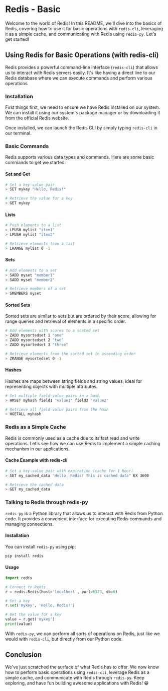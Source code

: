 # Redis - Basic

Welcome to the world of Redis! In this README, we'll dive into the basics of Redis, covering how to use it for basic operations with `redis-cli`, leveraging it as a simple cache, and communicating with Redis using `redis-py`. Let's get started!

## Using Redis for Basic Operations (with redis-cli)

Redis provides a powerful command-line interface (`redis-cli`) that allows us to interact with Redis servers easily. It's like having a direct line to our Redis database where we can execute commands and perform various operations.

### Installation

First things first, we need to ensure we have Redis installed on our system. We can install it using our system's package manager or by downloading it from the official Redis website.

Once installed, we can launch the Redis CLI by simply typing `redis-cli` in our terminal.

### Basic Commands

Redis supports various data types and commands. Here are some basic commands to get we started:

#### Set and Get

```bash
# Set a key-value pair
> SET mykey "Hello, Redis!"

# Retrieve the value for a key
> GET mykey
```

#### Lists

```bash
# Push elements to a list
> LPUSH mylist "item1"
> LPUSH mylist "item2"

# Retrieve elements from a list
> LRANGE mylist 0 -1
```

#### Sets

```bash
# Add elements to a set
> SADD myset "member1"
> SADD myset "member2"

# Retrieve members of a set
> SMEMBERS myset
```

#### Sorted Sets

Sorted sets are similar to sets but are ordered by their score, allowing for range queries and retrieval of elements in a specific order.

```bash
# Add elements with scores to a sorted set
> ZADD mysortedset 1 "one"
> ZADD mysortedset 2 "two"
> ZADD mysortedset 3 "three"

# Retrieve elements from the sorted set in ascending order
> ZRANGE mysortedset 0 -1
```

#### Hashes

Hashes are maps between string fields and string values, ideal for representing objects with multiple attributes.

```bash
# Set multiple field-value pairs in a hash
> HMSET myhash field1 "value1" field2 "value2"

# Retrieve all field-value pairs from the hash
> HGETALL myhash
```

### Redis as a Simple Cache

Redis is commonly used as a cache due to its fast read and write operations. Let's see how we can use Redis to implement a simple caching mechanism in our applications.

#### Cache Example with redis-cli

```bash
# Set a key-value pair with expiration (cache for 1 hour)
> SET my_cached_data "Hello, Redis! This is cached data" EX 3600

# Retrieve the cached data
> GET my_cached_data
```

### Talking to Redis through redis-py

`redis-py` is a Python library that allows us to interact with Redis from Python code. It provides a convenient interface for executing Redis commands and managing connections.

#### Installation

You can install `redis-py` using pip:

```bash
pip install redis
```

#### Usage

```python
import redis

# Connect to Redis
r = redis.Redis(host='localhost', port=6379, db=0)

# Set a key
r.set('mykey', 'Hello, Redis!')

# Get the value for a key
value = r.get('mykey')
print(value)
```

With `redis-py`, we can perform all sorts of operations on Redis, just like we would with `redis-cli`, but directly from our Python code.

## Conclusion

We've just scratched the surface of what Redis has to offer. We now know how to perform basic operations using `redis-cli`, leverage Redis as a simple cache, and communicate with Redis through `redis-py`. Keep exploring, and have fun building awesome applications with Redis! 😁
